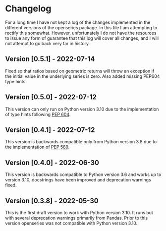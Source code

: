 # Changelog

For a long time I have not kept a log of the changes implemented in the different versions of the openseries package. In this file I am attempting to rectify this somewhat. However, unfortunately I do not have the resources to issue any form of guarantee that this log will cover all changes, and I will not attempt to go back very far in history.

## Version [0.5.1] - 2022-07-14

Fixed so that ratios based on geometric returns will throw an exception if the initial value in the underlying series is zero. Also added missing PEP604 type hints.

## Version [0.5.0] - 2022-07-12

This version can only run on Python version 3.10 due to the implementation of type hints following [PEP 604](https://peps.python.org/pep-0604/).

## Version [0.4.1] - 2022-07-12

This version is backwards compatible only from Python version 3.8 due to the implementation of [PEP 589](https://peps.python.org/pep-0589/).

## Version [0.4.0] - 2022-06-30

This version is backwards compatible to Python version 3.6 and works up to version 3.10, docstrings have been improved and deprecation warnings fixed.

## Version [0.3.8] - 2022-05-30

This is the first draft version to work with Python version 3.10. It runs but with several deprecation warnings primarily from Pandas. Prior to this version openseries was not compatible with Python version 3.10.
